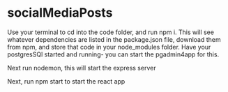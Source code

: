 # socialMediaPosts
Use your terminal to cd into the code folder, and run npm i. This will see whatever dependencies are listed in the package.json file, 
download them from npm, and store that code in your node_modules folder.
Have your postgresSQl started and running- you can start the pgadmin4app for this.

Next run nodemon, this will start the express server

Next, run npm start to start the react app
